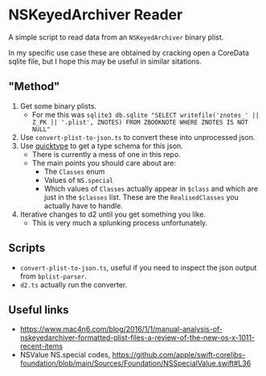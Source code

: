 # NSKeyedArchiver Reader

A simple script to read data from an `NSKeyedArchiver` binary plist.

In my specific use case these are obtained by cracking open a CoreData sqlite file,
but I hope this may be useful in similar sitations.


## "Method"

1. Get some binary plists.
    - For me this was `sqlite3 db.sqlite "SELECT writefile('znotes_' || Z_PK || '.plist', ZNOTES) FROM ZBOOKNOTE WHERE ZNOTES IS NOT NULL"`
2. Use `convert-plist-to-json.ts` to convert these into unprocessed json.
3. Use [quicktype](https://quicktype.io) to get a type schema for this json.
    - There is currently a mess of one in this repo.
    - The main points you should care about are:
        - The `Classes` enum
        - Values of `NS.special`
        - Which values of `Classes` actually appear in `$class` and which are just in
          the `$classes` list. These are the `RealisedClasses` you actually have to handle.
4. Iterative changes to d2 until you get something you like.
    - This is very much a splunking process unfortunately.

## Scripts

- `convert-plist-to-json.ts`, useful if you need to inspect the json output from
  `bplist-parser`.
- `d2.ts` actually run the converter.

## Useful links 

- https://www.mac4n6.com/blog/2016/1/1/manual-analysis-of-nskeyedarchiver-formatted-plist-files-a-review-of-the-new-os-x-1011-recent-items
- NSValue NS.special codes, https://github.com/apple/swift-corelibs-foundation/blob/main/Sources/Foundation/NSSpecialValue.swift#L36
